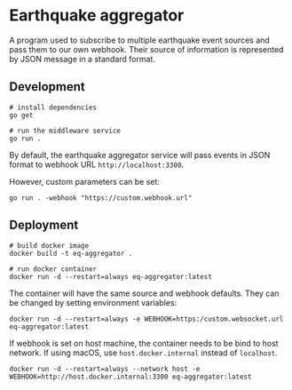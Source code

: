 # Earthquake aggregator 

A program used to subscribe to multiple earthquake event sources and pass them to our own webhook. Their source of information is represented by JSON message in a standard format. 

## Development

```shell
# install dependencies
go get 

# run the middleware service
go run . 
```

By default, the earthquake aggregator service will pass events in JSON format to webhook URL `http://localhost:3300`.

However, custom parameters can be set:
```shell
go run . -webhook "https://custom.webhook.url"
```

## Deployment

```shell
# build docker image
docker build -t eq-aggregator .

# run docker container
docker run -d --restart=always eq-aggregator:latest
```

The container will have the same source and webhook defaults. They can be changed by setting environment variables:
````shell
docker run -d --restart=always -e WEBHOOK=https:/custom.websocket.url eq-aggregator:latest
````

If webhook is set on host machine, the container needs to be bind to host network. If using macOS, use `host.docker.internal` instead of `localhost`.

````shell
docker run -d --restart=always --network host -e WEBHOOK=http://host.docker.internal:3300 eq-aggregator:latest
````
